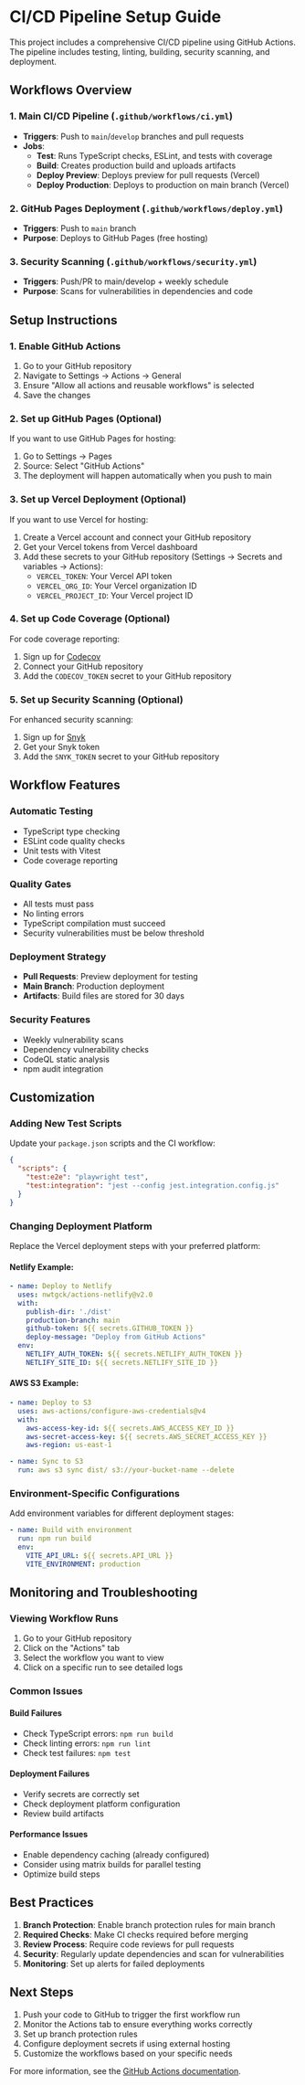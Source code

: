 # CI/CD Pipeline Setup Guide

This project includes a comprehensive CI/CD pipeline using GitHub Actions. The pipeline includes testing, linting, building, security scanning, and deployment.

## Workflows Overview

### 1. Main CI/CD Pipeline (`.github/workflows/ci.yml`)
- **Triggers**: Push to `main`/`develop` branches and pull requests
- **Jobs**:
  - **Test**: Runs TypeScript checks, ESLint, and tests with coverage
  - **Build**: Creates production build and uploads artifacts
  - **Deploy Preview**: Deploys preview for pull requests (Vercel)
  - **Deploy Production**: Deploys to production on main branch (Vercel)

### 2. GitHub Pages Deployment (`.github/workflows/deploy.yml`)
- **Triggers**: Push to `main` branch
- **Purpose**: Deploys to GitHub Pages (free hosting)

### 3. Security Scanning (`.github/workflows/security.yml`)
- **Triggers**: Push/PR to main/develop + weekly schedule
- **Purpose**: Scans for vulnerabilities in dependencies and code

## Setup Instructions

### 1. Enable GitHub Actions
1. Go to your GitHub repository
2. Navigate to Settings → Actions → General
3. Ensure "Allow all actions and reusable workflows" is selected
4. Save the changes

### 2. Set up GitHub Pages (Optional)
If you want to use GitHub Pages for hosting:

1. Go to Settings → Pages
2. Source: Select "GitHub Actions"
3. The deployment will happen automatically when you push to main

### 3. Set up Vercel Deployment (Optional)
If you want to use Vercel for hosting:

1. Create a Vercel account and connect your GitHub repository
2. Get your Vercel tokens from Vercel dashboard
3. Add these secrets to your GitHub repository (Settings → Secrets and variables → Actions):
   - `VERCEL_TOKEN`: Your Vercel API token
   - `VERCEL_ORG_ID`: Your Vercel organization ID
   - `VERCEL_PROJECT_ID`: Your Vercel project ID

### 4. Set up Code Coverage (Optional)
For code coverage reporting:

1. Sign up for [Codecov](https://codecov.io)
2. Connect your GitHub repository
3. Add the `CODECOV_TOKEN` secret to your GitHub repository

### 5. Set up Security Scanning (Optional)
For enhanced security scanning:

1. Sign up for [Snyk](https://snyk.io)
2. Get your Snyk token
3. Add the `SNYK_TOKEN` secret to your GitHub repository

## Workflow Features

### Automatic Testing
- TypeScript type checking
- ESLint code quality checks
- Unit tests with Vitest
- Code coverage reporting

### Quality Gates
- All tests must pass
- No linting errors
- TypeScript compilation must succeed
- Security vulnerabilities must be below threshold

### Deployment Strategy
- **Pull Requests**: Preview deployment for testing
- **Main Branch**: Production deployment
- **Artifacts**: Build files are stored for 30 days

### Security Features
- Weekly vulnerability scans
- Dependency vulnerability checks
- CodeQL static analysis
- npm audit integration

## Customization

### Adding New Test Scripts
Update your `package.json` scripts and the CI workflow:

```json
{
  "scripts": {
    "test:e2e": "playwright test",
    "test:integration": "jest --config jest.integration.config.js"
  }
}
```

### Changing Deployment Platform
Replace the Vercel deployment steps with your preferred platform:

#### Netlify Example:
```yaml
- name: Deploy to Netlify
  uses: nwtgck/actions-netlify@v2.0
  with:
    publish-dir: './dist'
    production-branch: main
    github-token: ${{ secrets.GITHUB_TOKEN }}
    deploy-message: "Deploy from GitHub Actions"
  env:
    NETLIFY_AUTH_TOKEN: ${{ secrets.NETLIFY_AUTH_TOKEN }}
    NETLIFY_SITE_ID: ${{ secrets.NETLIFY_SITE_ID }}
```

#### AWS S3 Example:
```yaml
- name: Deploy to S3
  uses: aws-actions/configure-aws-credentials@v4
  with:
    aws-access-key-id: ${{ secrets.AWS_ACCESS_KEY_ID }}
    aws-secret-access-key: ${{ secrets.AWS_SECRET_ACCESS_KEY }}
    aws-region: us-east-1

- name: Sync to S3
  run: aws s3 sync dist/ s3://your-bucket-name --delete
```

### Environment-Specific Configurations
Add environment variables for different deployment stages:

```yaml
- name: Build with environment
  run: npm run build
  env:
    VITE_API_URL: ${{ secrets.API_URL }}
    VITE_ENVIRONMENT: production
```

## Monitoring and Troubleshooting

### Viewing Workflow Runs
1. Go to your GitHub repository
2. Click on the "Actions" tab
3. Select the workflow you want to view
4. Click on a specific run to see detailed logs

### Common Issues

#### Build Failures
- Check TypeScript errors: `npm run build`
- Check linting errors: `npm run lint`
- Check test failures: `npm test`

#### Deployment Failures
- Verify secrets are correctly set
- Check deployment platform configuration
- Review build artifacts

#### Performance Issues
- Enable dependency caching (already configured)
- Consider using matrix builds for parallel testing
- Optimize build steps

## Best Practices

1. **Branch Protection**: Enable branch protection rules for main branch
2. **Required Checks**: Make CI checks required before merging
3. **Review Process**: Require code reviews for pull requests
4. **Security**: Regularly update dependencies and scan for vulnerabilities
5. **Monitoring**: Set up alerts for failed deployments

## Next Steps

1. Push your code to GitHub to trigger the first workflow run
2. Monitor the Actions tab to ensure everything works correctly
3. Set up branch protection rules
4. Configure deployment secrets if using external hosting
5. Customize the workflows based on your specific needs

For more information, see the [GitHub Actions documentation](https://docs.github.com/en/actions). 